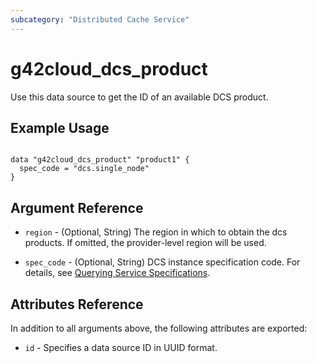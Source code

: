 ```yaml
---
subcategory: "Distributed Cache Service"
---
```


# g42cloud\_dcs\_product

Use this data source to get the ID of an available DCS product.

## Example Usage

```hcl

data "g42cloud_dcs_product" "product1" {
  spec_code = "dcs.single_node"
}
```

## Argument Reference

* `region` - (Optional, String) The region in which to obtain the dcs products. If omitted, the provider-level region will be used.

* `spec_code` - (Optional, String) DCS instance specification code. For details, see
[Querying Service Specifications](https://docs.g42cloud.com/api/dcs/dcs-api-0312040.html).


## Attributes Reference

In addition to all arguments above, the following attributes are exported:

* `id` - Specifies a data source ID in UUID format.
